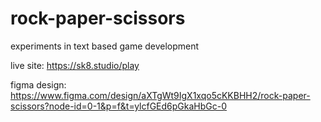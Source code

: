 # rock-paper-scissors
experiments in text based game development

live site: https://sk8.studio/play

figma design:
https://www.figma.com/design/aXTgWt9IgX1xqo5cKKBHH2/rock-paper-scissors?node-id=0-1&p=f&t=ylcfGEd6pGkaHbGc-0

